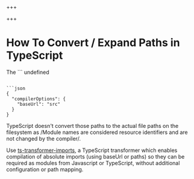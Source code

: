 
+++

+++
# How To Convert / Expand Paths in TypeScript

The ```
undefined
``` compiler option in TypeScript allows you to define import paths relative to the path defined using that option:

```json 
{
  "compilerOptions": {
    "baseUrl": "src"
  }
}
```

TypeScript doesn't convert those paths to the actual file paths on the filesystem as /Module names are considered resource identifiers and are not changed by the compiler/.

Use [ts-transformer-imports](https://github.com/grrowl/ts-transformer-imports), a TypeScript transformer which enables compilation of absolute imports (using baseUrl or paths) so they can be required as modules from Javascript or TypeScript, without additional configuration or path mapping.


